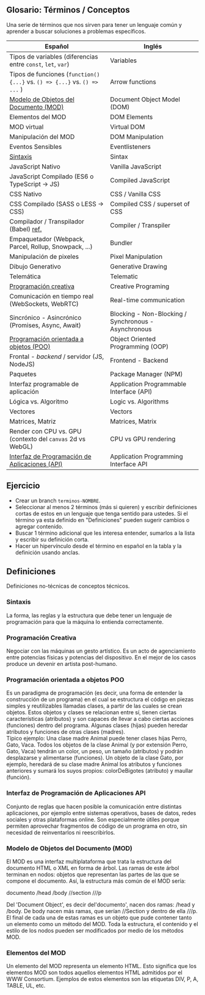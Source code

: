## Glosario: Términos / Conceptos

Una serie de términos que nos sirven para tener un lenguaje común y aprender a buscar soluciones a problemas específicos.

|Español|Inglés|
|---|---|
|Tipos de variables (diferencias entre `const`, `let`, `var`)|Variables|
|Tipos de funciones (`function(){...}` vs. `() => {...}` vs. `() => ...` )|Arrow functions|
|[Modelo de Objetos del Documento (MOD)](#Modelo-de-Objetos-del-Documento-(MOD))|Document Object Model (DOM)|
|Elementos del MOD|DOM Elements|
|MOD virtual|Virtual DOM|
|Manipulación del MOD|DOM Manipulation|
|Eventos Sensibles|Eventlisteners|
|[Sintaxis](#sintaxis)|Sintax|
|JavaScript Nativo|Vanilla JavaScript|
|JavaScript Compilado (ES6 o TypeScript -> JS)|Compiled JavaScript|
|CSS Nativo|CSS / Vanilla CSS|
|CSS Compilado (SASS o LESS -> CSS)|Compiled CSS / superset of CSS|
|Compilador / Transpilador (Babel) [ref.](https://www.stevefenton.co.uk/2012/11/compiling-vs-transpiling/)|Compiler / Transpiler|
|Empaquetador (Webpack, Parcel, Rollup, Snowpack, ...)|Bundler|
|Manipulación de pixeles|Pixel Manipulation|
|Dibujo Generativo|Generative Drawing|
|Telemática|Telematic|
|[Programación creativa](#programación-creativa)|Creative Programing|
|Comunicación en tiempo real (WebSockets, WebRTC)|Real-time communication|
|Sincrónico - Asincrónico (Promises, Async, Await)|Blocking - Non-Blocking / Synchronous - Asynchronous|
|[Programación orientada a objetos (POO)](#programación-orientada-a-objetos-poo)|Object Oriented Programming (OOP)|
|Frontal - *backend* / servidor (JS, NodeJS) |Frontend - Backend|
|Paquetes|Package Manager (NPM)|
|Interfaz programable de aplicación|Application Programmable Interface (API)|
|Lógica vs. Algoritmo|Logic vs. Algorithms|
|Vectores|Vectors|
|Matrices, Matriz|Matrices, Matrix|
|Render con CPU vs. GPU (contexto del `canvas` 2d vs WebGL)|CPU vs GPU rendering|
|[Interfaz de Programación de Aplicaciones (API)](#interfaz-de-programación-de-aplicaciones-api)|Application Programming Interface API|

## Ejercicio

- Crear un branch `terminos-NOMBRE`.
- Seleccionar al menos 2 términos (más si quieren) y escribir definiciones cortas de estos en un lenguaje que tenga sentido para ustedes. Si el término ya esta definido en "Definiciones" pueden sugerir cambios o agregar contenido.
- Buscar 1 término adicional que les interesa entender, sumarlos a la lista y escribir su definición corta.
- Hacer un hipervínculo desde el término en español en la tabla y la definición usando anclas.

## Definiciones

Definiciones no-técnicas de conceptos técnicos.

### Sintaxis

La forma, las reglas y la estructura que debe tener un lenguaje de programación para que la máquina lo entienda correctamente. 

### Programación Creativa

Negociar con las máquinas un gesto artístico. Es un acto de agenciamiento entre potencias físicas y potencias del dispositivo. En el mejor de los casos produce un devenir en artista post-humano.

### Programación orientada a objetos POO
Es un paradigma de programación (es decir, una forma de entender la construcción de un programa) en el cual se estructura el código en piezas simples y reutilizables llamadas clases, a partir de las cuales se crean objetos. Estos objetos y clases se relacionan entre sí, tienen ciertas características (atributos) y son capaces de llevar a cabo ciertas acciones (funciones) dentro del programa. Algunas clases (hijas) pueden heredar atributos y funciones de otras clases (madres). <br> Típico ejemplo: Una clase madre Animal puede tener clases hijas Perro, Gato, Vaca. Todos los objetos de la clase Animal (y por extensión Perro, Gato, Vaca) tendrán un color, un peso, un tamaño (atributos) y podrán desplazarse y alimentarse (funciones). Un objeto de la clase Gato, por ejemplo, heredará de su clase madre Animal los atributos y funciones anteriores y sumará los suyos propios: colorDeBigotes (atributo) y maullar (función). 

### Interfaz de Programación de Aplicaciones API

Conjunto de reglas que hacen posible la comunicación entre distintas aplicaciones, por ejemplo entre sistemas operativos, bases de datos, redes sociales y otras plataformas online. Son especialmente útiles porque permiten aprovechar fragmentos de código de un programa en otro, sin necesidad de reinventarlos ni reescribirlos.

### Modelo de Objetos del Documento (MOD)

El MOD es una interfaz multiplataforma que trata la estructura del documento HTML o XML en forma de árbol. Las ramas de este árbol terminan en nodos: objetos que representan las partes de las que se compone el documento. Así, la estructura más común de el MOD sería:

documento
  /head
  /body
    //section
      ///p

Del 'Document Object', es decir del'documento', nacen dos ramas: /head y /body. De body nacen más ramas, que serían //Section y dentro de ella ///p. El final de cada una de estas ramas es un objeto que pude contener tanto un elemento como un método del MOD. Toda la estructura, el contenido y el estilo de los nodos pueden ser modificados por medio de los métodos MOD.

### Elementos del MOD

Un elemento del MOD representa un elemento HTML. Esto significa que los elementos MOD son todos aquellos elementos HTML admitidos por el WWW Consortium. Ejemplos de estos elementos son las etiquetas DIV, P, A, TABLE, UL, etc.
  
